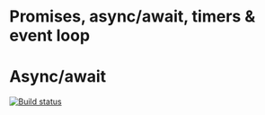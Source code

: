 # Promises, async/await, timers & event loop

# Async/await

[![Build status](https://ci.appveyor.com/api/projects/status/tx0mik06f3hwfsa5?svg=true)](https://ci.appveyor.com/project/bugagi67/async-await)
